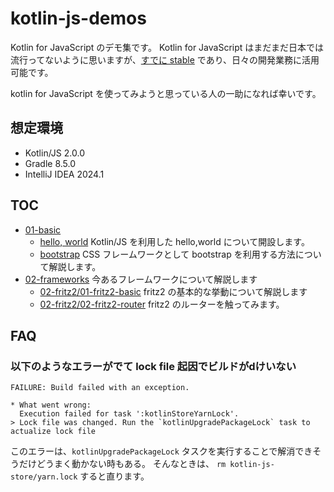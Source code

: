 # kotlin-js-demos

Kotlin for JavaScript のデモ集です。
Kotlin for JavaScript はまだまだ日本では流行ってないように思いますが、[すでに stable](https://kotlinlang.org/docs/components-stability.html) であり、日々の開発業務に活用可能です。

kotlin for JavaScript を使ってみようと思っている人の一助になれば幸いです。

## 想定環境

- Kotlin/JS 2.0.0
- Gradle 8.5.0
- IntelliJ IDEA 2024.1

## TOC

- [01-basic](01-basic/README.md)
  - [hello, world](01-basic/01-hello-world/README.md) Kotlin/JS を利用した hello,world について開設します。
  - [bootstrap](01-basic/02-bootstrap/README.md) CSS フレームワークとして bootstrap を利用する方法について解説します。
- [02-frameworks](02-frameworks/README.md) 今あるフレームワークについて解説します
  - [02-fritz2/01-fritz2-basic](02-frameworks/02-fritz2/01-fritz2-basic/README.md) fritz2 の基本的な挙動について解説します
  - [02-fritz2/02-fritz2-router](02-frameworks/02-fritz2/02-fritz2-router/README.md) fritz2 のルーターを触ってみます。

## FAQ

### 以下のようなエラーがでて lock file 起因でビルドがdけいない
    
    FAILURE: Build failed with an exception.
    
    * What went wrong:
      Execution failed for task ':kotlinStoreYarnLock'.
    > Lock file was changed. Run the `kotlinUpgradePackageLock` task to actualize lock file

このエラーは、`kotlinUpgradePackageLock` タスクを実行することで解消できそうだけどうまく動かない時もある。
そんなときは、 `rm kotlin-js-store/yarn.lock` すると直ります。 
